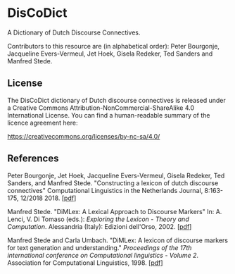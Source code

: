 # DisCoDict
A Dictionary of Dutch Discourse Connectives.

Contributors to this resource are (in alphabetical order): Peter Bourgonje, Jacqueline Evers-Vermeul, Jet Hoek, Gisela Redeker, Ted Sanders and Manfred Stede.

## License

The DisCoDict dictionary of Dutch discourse connectives is released under a Creative
Commons Attribution-NonCommercial-ShareAlike 4.0 International License.
You can find a human-readable summary of the licence agreement here:

https://creativecommons.org/licenses/by-nc-sa/4.0/

## References

Peter Bourgonje, Jet Hoek, Jacqueline Evers-Vermeul, Gisela Redeker, Ted Sanders, and Manfred Stede. 
"Constructing a lexicon of dutch discourse connectives"
Computational Linguistics in the Netherlands Journal, 8:163-175, 12/2018 2018. \[[pdf](https://clinjournal.org/sites/clinjournal.org/files/Bourgonje2018.pdf)\]

Manfred Stede. 
"DiMLex: A Lexical Approach to Discourse Markers"
In: A. Lenci, V. Di Tomaso (eds.): *Exploring the Lexicon - Theory and Computation*.
Alessandria (Italy): Edizioni dell'Orso, 2002. \[[pdf](http://www.ling.uni-potsdam.de/~stede/Papers/lenci02.pdf)\]

Manfred Stede and Carla Umbach.
"DiMLex: A lexicon of discourse markers for text generation and understanding."
*Proceedings of the 17th international conference on Computational linguistics - Volume 2*.
Association for Computational Linguistics, 1998. \[[pdf](http://www.aclweb.org/anthology/C/C98/C98-2197.pdf)\]



